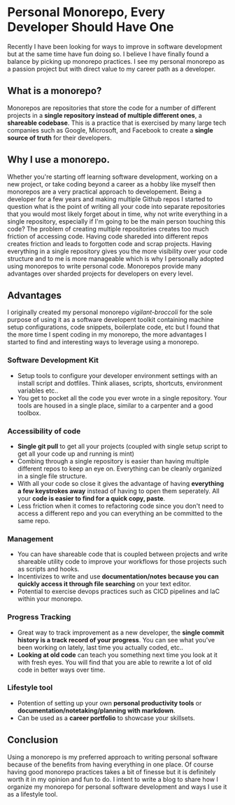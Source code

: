 # Personal Monorepo, Every Developer Should Have One

Recently I have been looking for ways to improve in software development but at the same time have fun doing so. I believe I have finally found a balance by picking up monorepo practices. I see my personal monorepo as a passion project but with direct value to my career path as a developer.

## What is a monorepo?

Monorepos are repositories that store the code for a number of different projects in a **single repository instead of multiple different ones**, a **shareable codebase**. This is a practice that is exercised by many large tech companies such as Google, Microsoft, and Facebook to create a **single source of truth** for their developers.

## Why I use a monorepo.

Whether you're starting off learning software development, working on a new project, or take coding beyond a career as a hobby like myself then monorepos are a very practical approach to developement. Being a developer for a few years and making multiple Github repos I started to question what is the point of writing all your code into separate repositories that you would most likely forget about in time, why not write everything in a single repository, especially if I'm going to be the main person touching this code? The problem of creating multiple repositories creates too much friction of accessing code. Having code shareded into different repos creates friction and leads to forgotten code and scrap projects. Having everything in a single repository gives you the more visibility over your code structure and to me is more manageable which is why I personally adopted using monorepos to write personal code. Monorepos provide many advantages over sharded projects for developers on every level.

## Advantages

I originally created my personal monorepo _vigilant-broccoli_ for the sole purpose of using it as a software developent toolkit containing machine setup configurations, code snippets, boilerplate code, etc but I found that the more time I spent coding in my monorepo, the more advantages I started to find and interesting ways to leverage using a monorepo.

### Software Development Kit

- Setup tools to configure your developer environment settings with an install script and dotfiles. Think aliases, scripts, shortcuts, environment variables etc..
- You get to pocket all the code you ever wrote in a single repository. Your tools are housed in a single place, similar to a carpenter and a good toolbox.

### Accessibility of code

- **Single git pull** to get all your projects (coupled with single setup script to get all your code up and running is mint)
- Combing through a single repository is easier than having multiple different repos to keep an eye on. Everything can be cleanly organized in a single file structure.
- With all your code so close it gives the advantage of having **everything a few keystrokes away** instead of having to open them seperately. All your **code is easier to find for a quick copy, paste**.
- Less friction when it comes to refactoring code since you don't need to access a different repo and you can everything an be committed to the same repo.

### Management

- You can have shareable code that is coupled between projects and write shareable utility code to improve your workflows for those projects such as scripts and hooks.
- Incentivizes to write and use **documentation/notes because you can quickly access it through file searching** on your text editor.
- Potential to exercise devops practices such as CICD pipelines and IaC within your monorepo.

### Progress Tracking

- Great way to track improvement as a new developer, the **single commit history is a track record of your progress**. You can see what you've been working on lately, last time you actually coded, etc..
- **Looking at old code** can teach you something next time you look at it with fresh eyes. You will find that you are able to rewrite a lot of old code in better ways over time.

### Lifestyle tool

- Potention of setting up your own **personal productivity tools** or **documentation/notetaking/planning with markdown**.
- Can be used as a **career portfolio** to showcase your skillsets.

## Conclusion

Using a monorepo is my preferred approach to writing personal software because of the benefits from having everything in one place. Of course having good monorepo practices takes a bit of finesse but it is definitely worth it in my opinion and fun to do. I intent to write a blog to share how I organize my monorepo for personal software development and ways I use it as a lifestyle tool.
